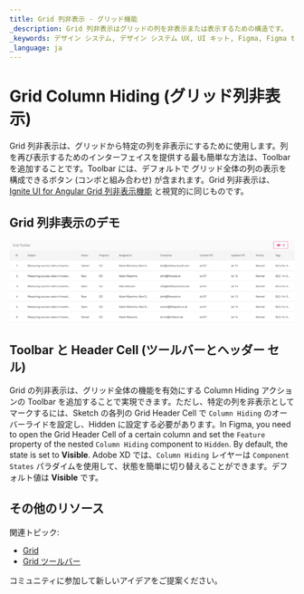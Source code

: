 ```yaml
---
title: Grid 列非表示 - グリッド機能
_description: Grid 列非表示はグリッドの列を非表示または表示するための構造です。
_keywords: デザイン システム, デザイン システム UX, UI キット, Figma, Figma to Angular, Figma からコードをエクスポート, Figma to HTML, Figma UI キット, Sketch, Ignite UI for Angular, Sketch to Angular, Angular, Angular デザイン システム, Sketch からコードをエクスポート, Angular 用のデザイン キット, Sketch HTML, Sketch to HTML, Sketch UI キット, Adobe XD, Adobe XD to Angular, Adobe XD からコードをエクスポート, Adobe XD to HTML, Adobe XD UI キット
_language: ja
---
```


# Grid Column Hiding (グリッド列非表示)

Grid 列非表示は、グリッドから特定の列を非表示にするために使用します。列を再び表示するためのインターフェイスを提供する最も簡単な方法は、Toolbar を追加することです。Toolbar には、デフォルトで グリッド全体の列の表示を構成できるボタン (コンボと組み合わせ) が含まれます。Grid 列非表示は、[Ignite UI for Angular Grid 列非表示機能](https://jp.infragistics.com/products/ignite-ui-angular/angular/components/grid/column_hiding.html) と視覚的に同じものです。

## Grid 列非表示のデモ

<img class="responsive-img" src="../images/grid_column_hiding_demo.png" srcset="../images/grid_column_hiding_demo@2x.png 2x" />

## Toolbar と Header Cell (ツールバーとヘッダー セル)

Grid の列非表示は、グリッド全体の機能を有効にする Column Hiding アクションの Toolbar を追加することで実現できます。ただし、特定の列を非表示としてマークするには、Sketch の各列の Grid Header Cell で `Column Hiding` のオーバーライドを設定し、Hidden に設定する必要があります。In Figma, you need to open the Grid Header Cell of a certain column and set the `Feature` property of the nested `Column Hiding` component to `Hidden`. By default, the state is set to **Visible**. Adobe XD では、`Column Hiding` レイヤーは `Component States` パラダイムを使用して、状態を簡単に切り替えることができます。デフォルト値は **Visible** です。

## その他のリソース

関連トピック:

- [Grid](grid.md)
- [Grid ツールバー](grid-toolbar.md)
  <div class="divider--half"></div>

コミュニティに参加して新しいアイデアをご提案ください。
